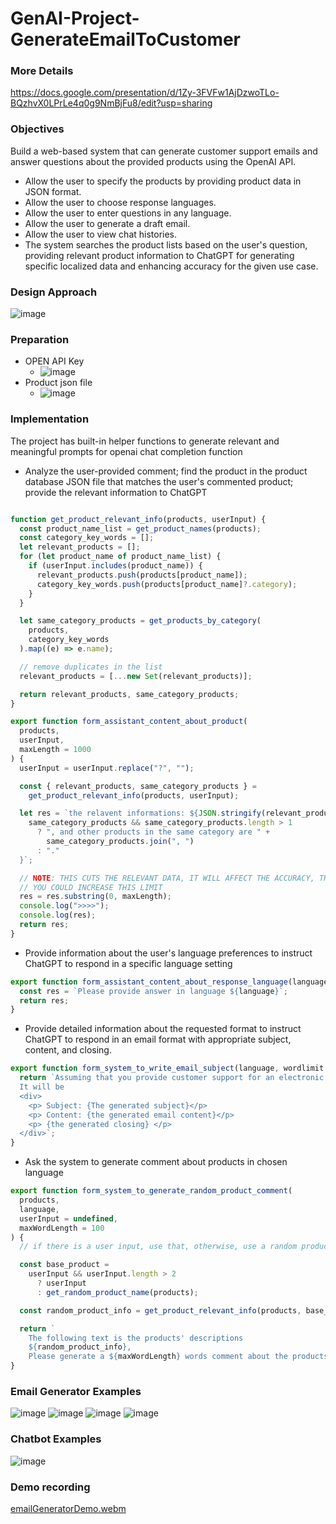 # GenAI-Project-GenerateEmailToCustomer

### More Details
https://docs.google.com/presentation/d/1Zy-3FVFw1AjDzwoTLo-BQzhvX0LPrLe4q0g9NmBjFu8/edit?usp=sharing 

### Objectives
Build a web-based system that can generate customer support emails and answer questions about the provided products using the OpenAI API.

 - Allow the user to specify the products by providing product data in JSON format.
 - Allow the user to choose response languages.
 - Allow the user to enter questions in any language.
 - Allow the user to generate a draft email.
 - Allow the user to view chat histories.
 - The system searches the product lists based on the user's question, providing relevant product information to ChatGPT for generating specific localized data and enhancing accuracy for the given use case.

### Design Approach
![image](https://github.com/elly-zhu/GenAI-Project-GenerateEmailToCustomer/assets/22209839/c6ef4929-3e0e-4fcd-9ea7-eabcc208eab2)



### Preparation
 - OPEN API Key
   - ![image](https://github.com/elly-zhu/GenAI-Project-GenerateEmailToCustomer/assets/22209839/c47b795f-12c1-4ea9-96b6-53b0187e6ffb)
 - Product json file
   - ![image](https://github.com/elly-zhu/GenAI-Project-GenerateEmailToCustomer/assets/22209839/00f8a2ec-ce37-42fd-86bc-44a5715731b1)


### Implementation
The project has built-in helper functions to generate relevant and meaningful prompts for openai chat completion function
 - Analyze the user-provided comment; find the product in the product database JSON file that matches the user's commented product; provide the relevant information to ChatGPT
```javascript

function get_product_relevant_info(products, userInput) {
  const product_name_list = get_product_names(products);
  const category_key_words = [];
  let relevant_products = [];
  for (let product_name of product_name_list) {
    if (userInput.includes(product_name)) {
      relevant_products.push(products[product_name]);
      category_key_words.push(products[product_name]?.category);
    }
  }

  let same_category_products = get_products_by_category(
    products,
    category_key_words
  ).map((e) => e.name);

  // remove duplicates in the list
  relevant_products = [...new Set(relevant_products)];

  return relevant_products, same_category_products;
}

export function form_assistant_content_about_product(
  products,
  userInput,
  maxLength = 1000
) {
  userInput = userInput.replace("?", "");

  const { relevant_products, same_category_products } =
    get_product_relevant_info(products, userInput);

  let res = `the relavent informations: ${JSON.stringify(relevant_products)} ${
    same_category_products && same_category_products.length > 1
      ? ", and other products in the same category are " +
        same_category_products.join(", ")
      : "."
  }`;

  // NOTE: THIS CUTS THE RELEVANT DATA, IT WILL AFFECT THE ACCURACY, THE REASON FOR THIS IS TO LIMIT THE TOKEN USED
  // YOU COULD INCREASE THIS LIMIT
  res = res.substring(0, maxLength);
  console.log(">>>>");
  console.log(res);
  return res;
}

```

- Provide information about the user's language preferences to instruct ChatGPT to respond in a specific language setting
```javascript
export function form_assistant_content_about_response_language(language) {
  const res = `Please provide answer in language ${language}`;
  return res;
}
```

- Provide detailed information about the requested format to instruct ChatGPT to respond in an email format with appropriate subject, content, and closing.
```javascript
export function form_system_to_write_email_subject(language, wordlimit = 150) {
  return `Assuming that you provide customer support for an electronic product company. The following text is the customer's comment about the products, please generate an email in ${language} of the comment. The email will be used to be sent to the customer. Please limit the content to ${wordlimit} words. In addition, the return result will be in html format. 
  It will be
  <div>
    <p> Subject: {The generated subject}</p>
    <p> Content: {the generated email content}</p>
    <p> {the generated closing} </p>
  </div>`;
}

```
- Ask the system to generate comment about products in chosen language

```javascript
export function form_system_to_generate_random_product_comment(
  products,
  language,
  userInput = undefined,
  maxWordLength = 100
) {
  // if there is a user input, use that, otherwise, use a random product name as a base

  const base_product =
    userInput && userInput.length > 2
      ? userInput
      : get_random_product_name(products);

  const random_product_info = get_product_relevant_info(products, base_product);

  return `
    The following text is the products' descriptions 
    ${random_product_info}, 
    Please generate a ${maxWordLength} words comment about the products in language ${language}.`;
}
```

### Email Generator Examples
![image](https://github.com/elly-zhu/GenAI-Project-GenerateEmailToCustomer/assets/22209839/0c7ffbf8-46bd-4caa-a441-3152cc86e20d)
![image](https://github.com/elly-zhu/GenAI-Project-GenerateEmailToCustomer/assets/22209839/2a807f3f-d15a-4cec-b829-583a13237d07)
![image](https://github.com/elly-zhu/GenAI-Project-GenerateEmailToCustomer/assets/22209839/2e7ef86c-bb81-42a4-89dc-073dc5ccaae3)
![image](https://github.com/elly-zhu/GenAI-Project-GenerateEmailToCustomer/assets/22209839/e45d279d-d9ca-4a19-b5ff-b01b0b4142ad)


### Chatbot Examples
![image](https://github.com/elly-zhu/GenAI-Project-GenerateEmailToCustomer/assets/22209839/a4a8e1dd-3bbc-4486-abb0-b909cc25935e)

### Demo recording
[emailGeneratorDemo.webm](https://github.com/elly-zhu/GenAI-Project-GenerateEmailToCustomer/assets/22209839/1ce1b031-b4eb-4e21-98e2-504dbca2c1ec)


